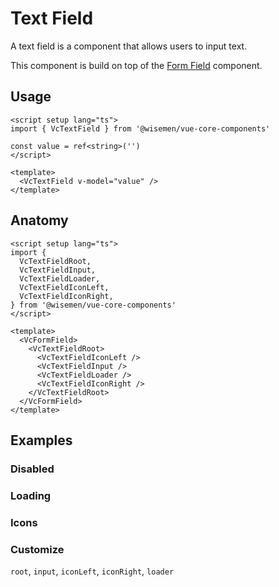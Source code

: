 # Text Field

A text field is a component that allows users to input text.

This component is build on top of the [Form Field](/packages/components-next/components/form-field/form-field.html) component.

<ComponentPreview name="text-field/examples/main" />

## Usage
```vue
<script setup lang="ts">
import { VcTextField } from '@wisemen/vue-core-components'

const value = ref<string>('')
</script>

<template>
  <VcTextField v-model="value" />
</template>
```

## Anatomy

```vue
<script setup lang="ts">
import {
  VcTextFieldRoot,
  VcTextFieldInput,
  VcTextFieldLoader,
  VcTextFieldIconLeft,
  VcTextFieldIconRight,
} from '@wisemen/vue-core-components'
</script>

<template>
  <VcFormField>
    <VcTextFieldRoot>
      <VcTextFieldIconLeft />
      <VcTextFieldInput />
      <VcTextFieldLoader />
      <VcTextFieldIconRight />
    </VcTextFieldRoot>
  </VcFormField>
</template>
```

## Examples

### Disabled

<ComponentPreview name="text-field/examples/disabled" />

### Loading

<ComponentPreview name="text-field/examples/loading" />

### Icons

<ComponentPreview name="text-field/examples/icons" />

### Customize

`root`, `input`, `iconLeft`, `iconRight`, `loader`

<ComponentPreview name="text-field/examples/customize" />